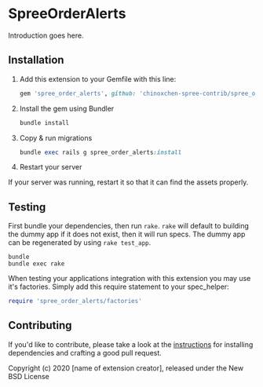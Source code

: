 # SpreeOrderAlerts

Introduction goes here.

## Installation

1. Add this extension to your Gemfile with this line:

    ```ruby
    gem 'spree_order_alerts', github: 'chinoxchen-spree-contrib/spree_order_alerts'
    ```

2. Install the gem using Bundler

    ```ruby
    bundle install
    ```

3. Copy & run migrations

    ```ruby
    bundle exec rails g spree_order_alerts:install
    ```

4. Restart your server

  If your server was running, restart it so that it can find the assets properly.

## Testing

First bundle your dependencies, then run `rake`. `rake` will default to building the dummy app if it does not exist, then it will run specs. The dummy app can be regenerated by using `rake test_app`.

```shell
bundle
bundle exec rake
```

When testing your applications integration with this extension you may use it's factories.
Simply add this require statement to your spec_helper:

```ruby
require 'spree_order_alerts/factories'
```

## Contributing

If you'd like to contribute, please take a look at the
[instructions](CONTRIBUTING.md) for installing dependencies and crafting a good
pull request.

Copyright (c) 2020 [name of extension creator], released under the New BSD License
